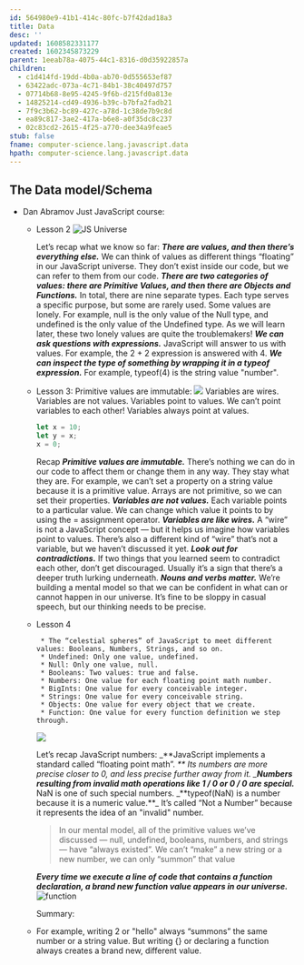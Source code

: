 ```yaml
---
id: 564980e9-41b1-414c-80fc-b7f42dad18a3
title: Data
desc: ''
updated: 1608582331177
created: 1602345873229
parent: 1eeab78a-4075-44c1-8316-d0d35922857a
children:
  - c1d414fd-19dd-4b0a-ab70-0d555653ef87
  - 63422adc-073a-4c71-84b1-38c40497d757
  - 07714b68-8e95-4245-9f6b-d215fd0a813e
  - 14825214-cd49-4936-b39c-b7bfa2fadb21
  - 7f9c3b62-bc89-427c-a78d-1c38de7b9c8d
  - ea89c817-3ae2-417a-b6e8-a0f35dc8c237
  - 02c83cd2-2615-4f25-a770-dee34a9feae5
stub: false
fname: computer-science.lang.javascript.data
hpath: computer-science.lang.javascript.data
---
```

## The Data model/Schema

- Dan Abramov Just JavaScript course:

  - Lesson 2 
    ![JS Universe](https://criscara-dev.github.io/dendron-templateassets/images/universe.png)

    Let’s recap what we know so far:
    _**There are values, and then there’s everything else.**_ We can think of values as different things “floating” in our JavaScript universe. They don’t exist inside our code, but we can refer to them from our code.
    _**There are two categories of values: there are Primitive Values, and then there are Objects and Functions.**_ In total, there are nine separate types. Each type serves a specific purpose, but some are rarely used.
    Some values are lonely. For example, null is the only value of the Null type, and undefined is the only value of the Undefined type. As we will learn later, these two lonely values are quite the troublemakers!
    _**We can ask questions with expressions.**_ JavaScript will answer to us with values. For example, the 2 + 2 expression is answered with 4.
    _**We can inspect the type of something by wrapping it in a typeof expression.**_ For example, typeof(4) is the string value "number".

  - Lesson 3:
     Primitive values are immutable:
     ![](https://criscara-dev.github.io/dendron-template/assets/images/2020-12-20-19-58-19.png)
     Variables are wires.
     Variables are not values.
     Variables point to values.
     We can’t point variables to each other! Variables always point at values.
    ```javascript
    let x = 10;
    let y = x;
    x = 0;
    ```
    Recap
     _**Primitive values are immutable.**_ There’s nothing we can do in our code to affect them or change them in any way. They stay what they are. For example, we can’t set a property on a string value because it is a primitive value. Arrays are not primitive, so we can set their properties.
     _**Variables are not values.**_ Each variable points to a particular value. We can change which value it points to by using the = assignment operator.
    _**Variables are like wires.**_ A “wire” is not a JavaScript concept — but it helps us imagine how variables point to values. There’s also a different kind of “wire” that’s not a variable, but we haven’t discussed it yet.
     _**Look out for contradictions.**_ If two things that you learned seem to contradict each other, don’t get discouraged. Usually it’s a sign that there’s a deeper truth lurking underneath.
     _**Nouns and verbs matter.**_ We’re building a mental model so that we can be confident in what can or cannot happen in our universe. It’s fine to be sloppy in casual speech, but our thinking needs to be precise.

  - Lesson 4

    ```
     * The “celestial spheres” of JavaScript to meet different values: Booleans, Numbers, Strings, and so on.
     * Undefined: Only one value, undefined.
     * Null: Only one value, null.
     * Booleans: Two values: true and false.
     * Numbers: One value for each floating point math number.
     * BigInts: One value for every conceivable integer.
     * Strings: One value for every conceivable string.
     * Objects: One value for every object that we create.
     * Function: One value for every function definition we step through.
    ```

     ![](https://criscara-dev.github.io/dendron-template/assets/images/2020-12-21-19-45-34.png)

     Let’s recap JavaScript numbers:
    _\*\*JavaScript implements a standard called “floating point math”. _** Its numbers are more precise closer to 0, and less precise further away from it.
     \_**Numbers resulting from invalid math operations like 1 / 0 or 0 / 0 are special.**_ NaN is one of such special numbers.
     _**typeof(NaN) is a number because it is a numeric value.\*\*\_ It’s called “Not a Number” because it represents the idea of an "invalid" number.

    > In our mental model, all of the primitive values we’ve discussed — null, undefined, booleans, numbers, and strings — have “always existed”. We can’t “make” a new string or a new number, we can only “summon” that value

     _**Every time we execute a line of code that contains a function declaration, a brand new function value appears in our universe.**_
     ![function](https://criscara-dev.github.io/dendron-template/assets/images/functioncreation-optim.gif)

     Summary:

  - For example, writing 2 or "hello" always “summons” the same number or a string value. But writing {} or declaring a function always creates a brand new, different value.

